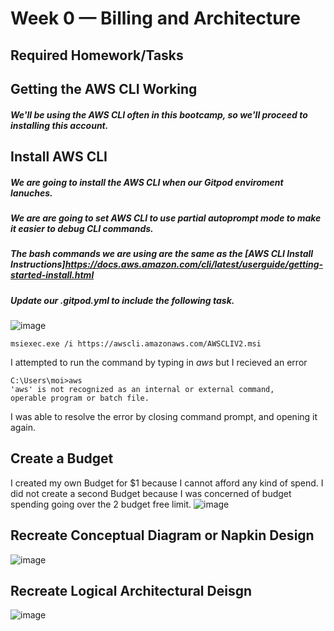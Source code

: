 # Week 0 — Billing and Architecture
## Required Homework/Tasks
## Getting the AWS CLI Working
##### We'll be using the AWS CLI often in this bootcamp, so we'll proceed to installing this account.

## Install AWS CLI
##### We are going to install the AWS CLI when our Gitpod enviroment lanuches.
##### We are are going to set AWS CLI to use partial autoprompt mode to make it easier to debug CLI commands.
##### The bash commands we are using are the same as the [AWS CLI Install Instructions]https://docs.aws.amazon.com/cli/latest/userguide/getting-started-install.html
##### Update our .gitpod.yml to include the following task.
![image](https://user-images.githubusercontent.com/10183258/219793043-1ad2122c-7ee1-404f-956c-b3c552b5550a.png)

```
msiexec.exe /i https://awscli.amazonaws.com/AWSCLIV2.msi
```
I attempted to run the command by typing in <em>aws</em> but I recieved an error

```
C:\Users\moi>aws
'aws' is not recognized as an internal or external command,
operable program or batch file.
```
I was able to resolve the error by closing command prompt, and opening it again.

## Create a Budget
I created my own Budget for $1 because I cannot afford any kind of spend. I did not create a second Budget because I was concerned of 
budget spending going over the 2 budget free limit.
![image](https://user-images.githubusercontent.com/10183258/219794971-5088bb65-fde7-4473-b67c-1eb5e69721d5.png)

## Recreate Conceptual Diagram or Napkin Design
![image](https://user-images.githubusercontent.com/10183258/219795444-c0ebb51d-e445-4490-8385-e2e3402999c2.png)

## Recreate Logical Architectural Deisgn
![image](https://user-images.githubusercontent.com/10183258/219795483-703b23d2-8575-4e64-9b91-12e49675837d.png)

